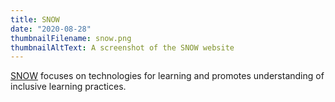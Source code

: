 ```yaml
---
title: SNOW
date: "2020-08-28"
thumbnailFilename: snow.png
thumbnailAltText: A screenshot of the SNOW website
---
```

[SNOW](https://snow.idrc.ocadu.ca/) focuses on technologies for learning and promotes understanding of inclusive
learning practices.
